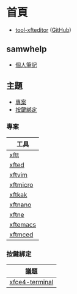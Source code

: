 
# 首頁

* [tool-xfteditor](https://samwhelp.github.io/tool-xfteditor/) ([GitHub](https://github.com/samwhelp/tool-xfteditor))


## samwhelp

* [個人筆記](https://samwhelp.github.io/book/)


## 主題

* [專案](#專案)
* [按鍵綁定](#按鍵綁定)

### 專案

| 工具 |
| --- |
| [xftt](https://samwhelp.github.io/tool-xfteditor/read/project/xfteditor/xftt) |
| [xfted](https://samwhelp.github.io/tool-xfteditor/read/project/xfteditor/xfted) |
| [xftvim](https://samwhelp.github.io/tool-xfteditor/read/project/xfteditor/xftvim) |
| [xftmicro](https://samwhelp.github.io/tool-xfteditor/read/project/xfteditor/xftmicro) |
| [xftkak](https://samwhelp.github.io/tool-xfteditor/read/project/xfteditor/xftkak) |
| [xftnano](https://samwhelp.github.io/tool-xfteditor/read/project/xfteditor/xftnano) |
| [xftne](https://samwhelp.github.io/tool-xfteditor/read/project/xfteditor/xftne) |
| [xftemacs](https://samwhelp.github.io/tool-xfteditor/read/project/xfteditor/xftemacs) |
| [xftmced](https://samwhelp.github.io/tool-xfteditor/read/project/xfteditor/xftmced) |

### 按鍵綁定

| 議題 |
| --- |
| [xfce4-terminal](https://samwhelp.github.io/tool-xfteditor/read/project/xfteditor/#%E6%8C%89%E9%8D%B5%E7%B6%81%E5%AE%9A-xfce4-terminal) |
